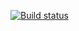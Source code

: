 [![Build status](https://ci.appveyor.com/api/projects/status/d5fneo219i5qs0ve?svg=true)](https://ci.appveyor.com/project/Andrey-36/java-task-2-2-gradle-testwebselenide)